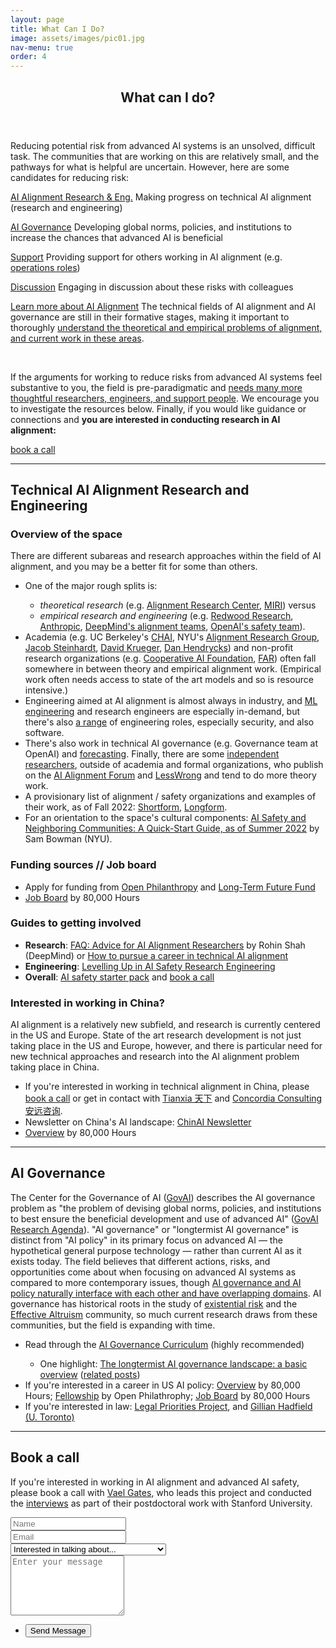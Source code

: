 ```yaml
---
layout: page
title: What Can I Do?
image: assets/images/pic01.jpg
nav-menu: true
order: 4
---
```


<!-- Main -->
<div id="main" class="alt">

<!-- One -->
<section id="one">
	<div class="inner">
		<header class="major">
			<h1>What can I do?</h1>
		</header>

<p>Reducing potential risk from advanced AI systems is an unsolved, difficult task. The <a html="https://www.alignmentforum.org/posts/EFpQcBmfm2bFfM4zM/ai-safety-and-neighboring-communities-a-quick-start-guide-as">communities that are working on this</a> are relatively small, and the pathways for what is helpful are uncertain. However, here are some candidates for reducing risk:</p> 

<div class="row">
	<div class="6u 12u$(small)">
	<p><a href="#technical" class="button fit">AI Alignment Research & Eng.</a> Making progress on technical AI alignment (research and engineering)</p>
	</div>
	<div class="6u 12u$(small)">
	<p><a href="#governance" class="button fit">AI Governance</a> Developing global norms, policies, and institutions to increase the chances that advanced AI is beneficial</p>
	</div>
</div>
<div class="row">
	<div class="6u 12u$(small)">
	<p><a href="#" class="button fit disabled">Support</a> Providing support for others working in AI alignment (e.g. <a href="https://jobs.80000hours.org/?refinementList%5Btags_area%5D%5B0%5D=AI%20safety%20%26%20policy&refinementList%5Btags_area%5D%5B1%5D=Forecasting&refinementList%5Btags_role_type%5D%5B0%5D=Operations&refinementList%5Btags_role_type%5D%5B1%5D=Management">operations roles</a>)</p>
	</div>
	<div class="6u 12u$(small)">
	<p><a href="#" class="button disabled fit">Discussion</a> Engaging in discussion about these risks with colleagues</p>
	</div>
</div>

<div class="row">
	<div class="12u 12u$(small)">
	<p><a href="resources" class="button fit">Learn more about AI Alignment</a> The technical fields of AI alignment and AI governance are still in their formative stages, making it important to thoroughly <a href="resources">understand the theoretical and empirical problems of alignment, and current work in these areas</a>.</p>
	</div>
</div>

<br>
<div id="calltoaction" class="box box-blue special">
	<p> If the arguments for working to reduce risks from advanced AI systems feel substantive to you, the field is pre-paradigmatic and <a href="https://80000hours.org/problem-profiles/artificial-intelligence/#what-can-you-do-concretely-to-help">needs many more thoughtful researchers, engineers, and support people</a>. We encourage you to investigate the resources below. Finally, if you would like guidance or connections and <b>you are interested in conducting research in AI alignment:</b></p>
	<a href="#book_a_call" class="button fit">book a call</a>
</div>
<hr>

<div id="technical"><h2> Technical AI Alignment Research and Engineering </h2>

<h3> Overview of the space </h3>

<p> There are different subareas and research approaches within the field of AI alignment, and you may be a better fit for some than others. 
<ul>
	<li>One of the major rough splits is:</li>
		<ul> 
			<li> <i>theoretical research</i> (e.g. <a href="https://alignment.org/">Alignment Research Center</a>, <a href="https://intelligence.org/">MIRI</a>) versus </li>
			<li> <i>empirical research and engineering</i> (e.g. <a href="https://www.redwoodresearch.org/">Redwood Research</a>, <a href="https://www.anthropic.com/">Anthropic</a>, <a href="https://deepmindsafetyresearch.medium.com/">DeepMind's alignment teams</a>, <a href="https://openai.com/blog/our-approach-to-alignment-research/">OpenAI's safety team</a>).</li>
		</ul> 
	<li>Academia (e.g. UC Berkeley's <a href="https://humancompatible.ai/">CHAI</a>, NYU's <a href="https://wp.nyu.edu/arg/">Alignment Research Group</a>, <a href="https://jsteinhardt.stat.berkeley.edu/">Jacob Steinhardt</a>, <a href="https://www.davidscottkrueger.com/">David Krueger</a>, <a href="https://people.eecs.berkeley.edu/~hendrycks/">Dan Hendrycks</a>) and non-profit research organizations (e.g. <a href="https://www.cooperativeai.com/foundation">Cooperative AI Foundation</a>, <a href="https://far.ai/">FAR</a>) often fall somewhere in between theory and empirical alignment work. (Empirical work often needs access to state of the art models and so is resource intensive.)</li>
	<li>Engineering aimed at AI alignment is almost always in industry, and <a href="https://www.alignmentforum.org/posts/YDF7XhMThhNfHfim9/ai-safety-needs-great-engineers">ML engineering</a> and research engineers are especially in-demand, but there's also <a href="https://jobs.80000hours.org/?refinementList%5Btags_area%5D%5B0%5D=AI%20safety%20%26%20policy&refinementList%5Btags_role_type%5D%5B0%5D=Software%20Engineering">a range</a> of engineering roles, especially security, and also software.</li>
	<li> There's also work in technical AI governance (e.g. Governance team at OpenAI) and <a href="https://epochai.org/">forecasting</a>. Finally, there are some <a href="https://www.lesswrong.com/posts/P3Yt66Wh5g7SbkKuT/how-to-get-into-independent-research-on-alignment-agency">independent researchers</a>, outside of academia and formal organizations, who publish on the <a href="https://www.alignmentforum.org/">AI Alignment Forum</a> and <a href="https://www.lesswrong.com/tag/ai#AI_Alignment">LessWrong</a> and tend to do more theory work.</li>
	<li>A provisionary list of alignment / safety organizations and examples of their work, as of Fall 2022: <a href="https://docs.google.com/document/d/1gimXyGj4nTU9TFJ6svlpmMtEWGbTrMoNYfzZMi8siAA/edit?usp=sharing">Shortform</a>, <a href="https://docs.google.com/document/d/1SXhls4pCFdJ6PbRnlmNiF3GhTSx3qq2SkDRsKGKb1O4/edit?usp=sharing">Longform</a>.</li>
	<li> For an orientation to the space's cultural components: <a href="https://www.alignmentforum.org/posts/EFpQcBmfm2bFfM4zM/ai-safety-and-neighboring-communities-a-quick-start-guide-as">AI Safety and Neighboring Communities: A Quick-Start Guide, as of Summer 2022</a> by Sam Bowman (NYU).</li>
</ul></p>

<h3> Funding sources // Job board </h3>
<ul>
	<li>Apply for funding from <a href="https://www.openphilanthropy.org/how-to-apply-for-funding/">Open Philanthropy</a> and <a href="https://funds.effectivealtruism.org/funds/far-future">Long-Term Future Fund</a></li>
	<li> <a href="https://jobs.80000hours.org/?refinementList%5Btags_area%5D%5B0%5D=AI%20safety%20%26%20policy&refinementList%5Btags_area%5D%5B1%5D=Forecasting&refinementList%5Btags_role_type%5D%5B0%5D=Research&refinementList%5Btags_role_type%5D%5B1%5D=Software%20Engineering">Job Board</a> by 80,000 Hours</li>
</ul>

<h3> Guides to getting involved </h3>
<ul>
	<li> <b>Research</b>: <a href="https://rohinshah.com/faq-career-advice-for-ai-alignment-researchers/">FAQ: Advice for AI Alignment Researchers</a> by Rohin Shah (DeepMind) or <a href="https://forum.effectivealtruism.org/posts/7WXPkpqKGKewAymJf/how-to-pursue-a-career-in-technical-ai-alignment"> How to pursue a career in technical AI alignment</a></li>
	<li><b>Engineering</b>:  <a href="https://docs.google.com/document/d/1b83_-eo9NEaKDKc9R3P5h5xkLImqMw8ADLmi__rkLo4/edit?usp=sharing">Levelling Up in AI Safety Research Engineering</a></li>
	<li><b>Overall</b>: <a href="https://forum.effectivealtruism.org/posts/pbiGHk6AjRxdBPoD8/ai-safety-starter-pack">AI safety starter pack</a> and <a href="#book_a_call">book a call</a></li>
</ul>

<div class="box">
<h3> Interested in working in China? </h3>
<p> AI alignment is a relatively new subfield, and research is currently centered in the US and Europe. State of the art research development is not just taking place in the US and Europe, however, and there is particular need for new technical approaches and research into the AI alignment problem taking place in China.</p>
<ul>
	<li>If you're interested in working in technical alignment in China, please <a href="#book_a_call">book a call</a> or get in contact with <a href="https://www.tian-xia.com/">Tianxia 天下</a> and <a href="https://concordia-consulting.com/">Concordia Consulting 安远咨询</a>.</li>
	<li>Newsletter on China's AI landscape: <a href="https://chinai.substack.com/about">ChinAI Newsletter</a></li>
	<li><a href="https://80000hours.org/career-reviews/china-related-ai-safety-and-governance-paths/">Overview</a> by 80,000 Hours</li>
</ul>
</div>
</div>
<hr>






<div id="governance"><h2> AI Governance </h2>

<p>The Center for the Governance of AI (<a href="https://www.governance.ai/">GovAI</a>) describes the AI governance problem as "the problem of devising global norms, policies, and institutions to best ensure the beneficial development and use of advanced AI" (<a href="https://uploads-ssl.webflow.com/614b70a71b9f71c9c240c7a7/61d48553bf2faf58c3900bd2_GovAI-Research-Agenda.pdf">GovAI Research Agenda</a>). "AI governance" or "longtermist AI governance" is distinct from "AI policy" in its primary focus on advanced AI — the hypothetical general purpose technology — rather than current AI as it exists today. The field believes that different actions, risks, and opportunities come about when focusing on advanced AI systems as compared to more contemporary issues, though <a href="https://www.allandafoe.com/opportunity">AI governance and AI policy naturally interface with each other and have overlapping domains</a>. AI governance has historical roots in the study of <a href="https://en.wikipedia.org/wiki/Existential_risk_from_artificial_general_intelligence">existential risk</a> and the <a href="https://www.effectivealtruism.org/">Effective Altruism</a> community, so much current research draws from these communities, but the field is expanding with time.</p>
<ul>
	<li>Read through the <a href="https://www.agisafetyfundamentals.com/ai-governance-curriculum">AI Governance Curriculum</a> (highly recommended)</li>
	<ul>
		<li>One highlight: <a href="https://forum.effectivealtruism.org/posts/ydpo7LcJWhrr2GJrx/the-longtermist-ai-governance-landscape-a-basic-overview">The longtermist AI governance landscape: a basic overview</a> (<a href="https://forum.effectivealtruism.org/topics/ai-governance">related posts</a>)</li>
	</ul>
	<li>If you're interested in a career in US AI policy: <a href="https://80000hours.org/articles/us-ai-policy/">Overview</a> by 80,000 Hours; <a href="https://www.openphilanthropy.org/open-philanthropy-technology-policy-fellowship/">Fellowship</a> by Open Philathrophy; <a href="https://jobs.80000hours.org/?refinementList%5Btags_area%5D%5B0%5D=AI%20safety%20%26%20policy&refinementList%5Btags_area%5D%5B1%5D=Forecasting&refinementList%5Btags_role_type%5D%5B0%5D=Policy">Job Board</a> by 80,000 Hours</li>
	<li>If you're interested in law: <a href="https://www.legalpriorities.org/">Legal Priorities Project</a>, and <a href="https://works.bepress.com/ghadfield/">Gillian Hadfield (U. Toronto)</a></li>
</ul>
</div>
<hr>






<div id="book_a_call"><h2>Book a call</h2>
<p>If you're interested in working in AI alignment and advanced AI safety, please book a call with <a href="https://vaelgates.com">Vael Gates</a>, who leads this project and conducted the <a href=interviews>interviews</a> as part of their postdoctoral work with Stanford University.</p>

<form id="book_call_form" method="post" action="#">
	<div class="row uniform">
		<div class="6u 12u$(xsmall)">
			<input type="text" name="name" id="name" value="" placeholder="Name" />
		</div>
		<div class="6u$ 12u$(xsmall)">
			<input type="email" name="email" id="email" value="" placeholder="Email" />
		</div>
		<div class="12u$">
			<div class="select-wrapper">
				<select name="interest" id="interest">
					<option value=""> Interested in talking about... </option>
					<option value="AI Alignment Research or Engineering">AI Alignment Research or Engineering</option>
					<option value="AI Alignment Governance">AI Alignment Governance</option>
					<option value="Other">Other (please specify below)</option>
				</select>
			</div>
		</div>
		<div class="12u$">
			<textarea name="message" id="message" placeholder="Enter your message" rows="6"></textarea>
		</div>
		<div class="12u$">
			<ul class="actions">
				<li>
          <button class="button" id="send_form_button">
            <div class="button-progress-bar"></div>
            <div class="button-text">Send Message</div>
          </button>
        </li>
			</ul>
		</div>
	</div>
</form>
</div>

</div>
</section>
</div>

<script src="{{ "assets/js/book_call.js" | absolute_url }}" type="module"></script>
<script>
  window.contactEmail = "{{site.email}}"
</script>